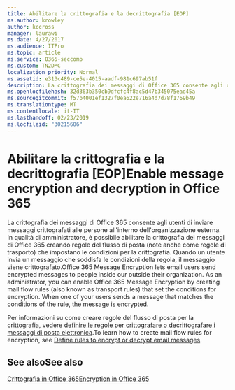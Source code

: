 ```yaml
---
title: Abilitare la crittografia e la decrittografia [EOP]
ms.author: krowley
author: kccross
manager: laurawi
ms.date: 4/27/2017
ms.audience: ITPro
ms.topic: article
ms.service: O365-seccomp
ms.custom: TN2DMC
localization_priority: Normal
ms.assetid: e313c489-ce5e-4015-aadf-981c697ab51f
description: La crittografia dei messaggi di Office 365 consente agli utenti di inviare messaggi crittografati alle persone all'interno dell'organizzazione esterna. In qualità di amministratore, è possibile abilitare la crittografia dei messaggi di Office 365 creando regole del flusso di posta (note anche come regole di trasporto) che impostano le condizioni per la crittografia.
ms.openlocfilehash: 32d363b350cb9dfcfc4f8ac5d47b345075ead45a
ms.sourcegitcommit: f57b4001ef1327f0ea622e716a4d7d78f1769b49
ms.translationtype: MT
ms.contentlocale: it-IT
ms.lasthandoff: 02/23/2019
ms.locfileid: "30215606"
---
```

# <a name="enable-message-encryption-and-decryption-in-office-365"></a><span data-ttu-id="e94ab-104">Abilitare la crittografia e la decrittografia [EOP]</span><span class="sxs-lookup"><span data-stu-id="e94ab-104">Enable message encryption and decryption in Office 365</span></span>

<span data-ttu-id="e94ab-p102">La crittografia dei messaggi di Office 365 consente agli utenti di inviare messaggi crittografati alle persone all'interno dell'organizzazione esterna. In qualità di amministratore, è possibile abilitare la crittografia dei messaggi di Office 365 creando regole del flusso di posta (note anche come regole di trasporto) che impostano le condizioni per la crittografia. Quando un utente invia un messaggio che soddisfa le condizioni della regola, il messaggio viene crittografato.</span><span class="sxs-lookup"><span data-stu-id="e94ab-p102">Office 365 Message Encryption lets email users send encrypted messages to people inside our outside their organization. As an administrator, you can enable Office 365 Message Encryption by creating mail flow rules (also known as transport rules) that set the conditions for encryption. When one of your users sends a message that matches the conditions of the rule, the message is encrypted.</span></span>
  
<span data-ttu-id="e94ab-108">Per informazioni su come creare regole del flusso di posta per la crittografia, vedere [definire le regole per crittografare o decrittografare i messaggi di posta elettronica](https://go.microsoft.com/fwlink/p/?LinkID=402846).</span><span class="sxs-lookup"><span data-stu-id="e94ab-108">To learn how to create mail flow rules for encryption, see [Define rules to encrypt or decrypt email messages](https://go.microsoft.com/fwlink/p/?LinkID=402846).</span></span>
  
## <a name="see-also"></a><span data-ttu-id="e94ab-109">See also</span><span class="sxs-lookup"><span data-stu-id="e94ab-109">See also</span></span>

[<span data-ttu-id="e94ab-110">Crittografia in Office 365</span><span class="sxs-lookup"><span data-stu-id="e94ab-110">Encryption in Office 365</span></span>](https://go.microsoft.com/fwlink/p/?LinkID=392525)

